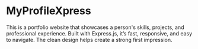 # MyProfileXpress
This is a portfolio website that showcases a person's skills, projects, and professional experience. Built with Express.js, it’s fast, responsive, and easy to navigate. The clean design helps create a strong first impression.
